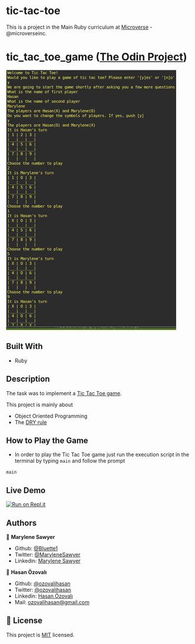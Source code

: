 # tic-tac-toe



This is a project in the Main Ruby curriculum at [Microverse](https:www.microverse.org/) - @microverseinc.

# tic_tac_toe_game ([The Odin Project](https://www.theodinproject.com/courses/ruby-programming/lessons/oop))

![tic_tac_toe_game](./Screenshot.png)

## Built With

- Ruby

## Description

The task was to implement a [Tic Tac Toe game](https://www.theodinproject.com/courses/ruby-programming/lessons/oop).

This project is mainly about

-  Object Oriented Programming
-  The [DRY rule](https://en.wikipedia.org/wiki/Don%27t_repeat_yourself)

## How to Play the Game

* In order to play the Tic Tac Toe game just run the execution script in the terminal by typing `main` and follow the prompt
```
main
```

## Live Demo

[![Run on Repl.it](https://repl.it/badge/github/ozovalihasan/tic-tac-toe)](https://github.com/ozovalihasan/tic-tac-toe)


## Authors

👤 **Marylene Sawyer**
- Github: [@Bluette1](https://github.com/Bluette1)
- Twitter: [@MaryleneSawyer](https://twitter.com/MaryleneSawyer)
- Linkedin: [Marylene Sawyer](https://www.linkedin.com/in/marylene-sawyer-b4ba1295/)

👤 **Hasan Özovalı**

- Github: [@ozovalihasan](https://github.com/ozovalihasan)
- Twitter: [@ozovalihasan](https://twitter.com/ozovalihasan)
- Linkedin: [Hasan Özovalı](https://www.linkedin.com/in/hasan-ozovali/)
- Mail: [ozovalihasan@gmail.com](ozovalihasan@gmail.com) 

## 📝 License

This project is [MIT](https://opensource.org/licenses/MIT) licensed.